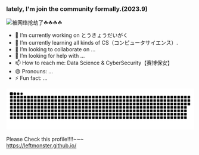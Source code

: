 ### lately, I'm join the community formally.(2023.9)
<img align="left" src="https://github-readme-stats.vercel.app/api?username=leftmonster&include_all_commits=true&count_private-true&custom_title=leftmonster'%20GitHub%20Stats&line_height=30&show_icons=true&hide_border=true&bg_color=192133&title_color=efb752&icon_color=efb752&text_color=70bed9">

被网络抢劫了☘☘☘☘

- 🔭 I’m currently working on とうきょうだいがく
- 🌱 I’m currently learning all kinds of CS（コンピュータサイエンス）.
- 👯 I’m looking to collaborate on ...
- 🤔 I’m looking for help with ...
- 📫 How to reach me: Data Science & CyberSecurity【赛博保安】
- 😄 Pronouns: ...
- ⚡ Fun fact: ...

![](https://github.com/LeftMonster/leftmonster/blob/main/github-contribution-grid-snake.svg)

Please Check this profile!!!!~~~
<br>
<a href="https://leftmonster.github.io/">https://leftmonster.github.io/</a>
